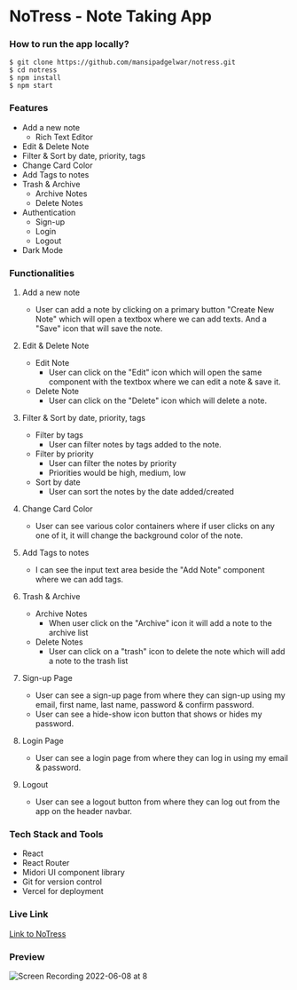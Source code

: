 # NoTress - Note Taking App

### How to run the app locally?
```
$ git clone https://github.com/mansipadgelwar/notress.git
$ cd notress
$ npm install
$ npm start
```

### Features
- Add a new note
  - Rich Text Editor
- Edit & Delete Note
- Filter & Sort by date, priority, tags
- Change Card Color
- Add Tags to notes
- Trash & Archive
  - Archive Notes
  - Delete Notes
- Authentication 
  - Sign-up
  - Login
  - Logout
- Dark Mode

### Functionalities
1. Add a new note
   - User can add a note by clicking on a primary button "Create New Note" which will open a textbox where we can add texts. And a "Save" icon that will save the note.
 
2. Edit & Delete Note
    - Edit Note
      - User can click on the "Edit" icon which will open the same component with the textbox where we can edit a note & save it.
    - Delete Note
      - User can click on the "Delete" icon which will delete a note.

3. Filter & Sort by date, priority, tags
   - Filter by tags
     - User can filter notes by tags added to the note.
   - Filter by priority
     - User can filter the notes by priority
     - Priorities would be high, medium, low
   - Sort by date
     - User can sort the notes by the date added/created
4. Change Card Color
   - User can see various color containers where if user clicks on any one of it, it will change the background color of the note.

5. Add Tags to notes
   - I can see the input text area beside the "Add Note" component where we can add tags.

6. Trash & Archive
   - Archive Notes
     - When user click on the "Archive" icon it will add a note to the archive list
   - Delete Notes
     - User can click on a "trash" icon to delete the note which will add a note to the trash list

7. Sign-up Page
   - User can see a sign-up page from where they can sign-up using my email, first name, last name, password & confirm password.
   - User can see a hide-show icon button that shows or hides my password.


8. Login Page
   - User can see a login page from where they can log in using my email & password.
 
 
9. Logout
   - User can see a logout button from where they can log out from the app on the header navbar.
   
### Tech Stack and Tools
 
 - React
 - React Router
 - Midori UI component library
 - Git for version control
 - Vercel for deployment

### Live Link

[Link to NoTress](https://notress-new.vercel.app)

### Preview


![Screen Recording 2022-06-08 at 8](https://user-images.githubusercontent.com/74247233/173011796-c14b3c41-1d29-4a6f-ab24-51bed0016381.gif)








